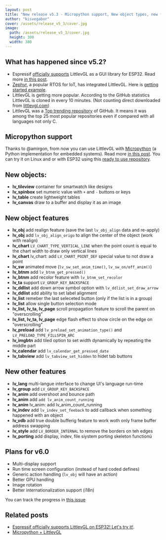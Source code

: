 ```yaml
---
layout: post
title: "New release v5.3 - Micropython support, New object types, new features"
author: "kisvegabor"
cover: /assets/release_v5_3/cover.jpg
image:
  path: /assets/release_v5_3/cover.jpg
  height: 300
  width: 300
---
```


## What has happened since v5.2?
* Espressif [officially supports](https://www.espressif.com/en/news/ESP32_Modules_Now_Support_LittlevGL_and_%CE%BCGFX) LittlevGL as a GUI library for ESP32. Read more [in this post](https://blog.littlevgl.com/2019-01-31/esp32).
* [Zephyr](https://www.zephyrproject.org/), a popular RTOS for IoT, has integrated LittlevGL. Here is [getting started example](https://docs.zephyrproject.org/latest/samples/gui/lvgl/README.html).
* LittlevGL is getting more popular. According to the GitHub statistics LittlevGL is cloned in every 10 minutes. (Not counting direct downloaded from [littlevgl.com](https://littlevgl.com/download))
* LittlevGL was a [Top trending repository](https://github.com/littlevgl/lvgl/issues/771) of GitHub. It means it was among the top 25 most popular repositories even if compared with all languages not only C.

## Micropython support
Thanks to @amirgon,  from now you can use LittlevGL with [Micropython](http://micropython.org/) (a Python implementation for embedded systems). Read more [in this post](https://blog.littlevgl.com/2019-02-20/micropython-bindings). You can try it on Linux and or with ESP32 using this [ready to use repository](https://github.com/littlevgl/lv_micropython).

## New objects:
- **lv_tileview** container for smartwatch like designs
- **lv_spinbox** set numeric value with `+` and `-` buttons or keys
- **lv_table** create lightweight tables
- **lv_canvas** draw to a buffer and display it as an image

## New object features
- **lv_obj** add realign feature (save the last `lv_obj_align` data and re-apply)
- **lv_obj** add `lv_obj_align_origo` to align the center of the object (work with realign)
- **lv_chart** `LV_CHART_TYPE_VERTICAL_LINE` when the point count is equal to the chart width to draw only vertical lines
- **lv_chart**  lv_chart: add `LV_CHART_POINT_DEF` special value to not draw a point
- **lv_sw** animated move (`lv_sw_set_anim_time()`, `lv_sw_on/off_anim()`)
- **lv_btnm** add `lv_btnm_get_pressed()`
- **lv_btnm** add recolor feature with `lv_btnm_set_recolor` 
- **lv_ta** support `LV_GROUP_KEY_BACKSPACE`
- **lv_ddlist** add down arrow symbol option with  `lv_ddlist_set_draw_arrow`
- **lv_ddlist** add ability to set label alignment 
- **lv_list** remeber the last seleceted button (only if the list is in a group)
- **lv_list** allow single button selection mode
- **lv_list, lv_ta, lv_page** scroll propagation feature to scroll the parent on "overscrolling"
- **lv_list, lv_ta, lv_page** edge flash effect to show circle on the edge on  "overscrolling"
- **lv_preload** add `lv_preload_set_animation_type()` and `LV_PRELOAD_TYPE_FILLSPIN_ARC`
- **lv_imgbtn** add tiled option to set width dynamically by repeating the middle part
- **lv_calendar** add `lv_calendar_get_pressed_date`
- **lv_tabview** add `lv_tabview_set_hidden` to hidet tab buttons

## New other features
- **lv_lang** multi-langue interface to change UI's language run-time
- **lv_group** add `LV_GROUP_KEY_BACKSPACE`
- **lv_anim** add overshoot and bounce path
- **lv_anim** add `add lv_anim_count_running`
- **lv_anim** lv_anim: add lv_anim_count_running
- **lv_indev** add `lv_indev_set_feeback` to add callback when something happened with an object
- **lv_vdb** add true double bufferig feature to work woth only frame buffer address swapping
- **lv_style** add `LV_BORDER_INTERNAL` to remove the borders on teh edges
- **lv_porting** add display, indev, file siystem porting skeleton functionú

## Plans for v6.0
- Multi-display support
- Run time screen configuration (instead of hard coded defines)
- Generic action handling (`lv_obj` will have an action)
- Better GPU handling
- Image rotation
- Better internationalization support (i18n)

You can track the progress in [this issue](https://github.com/littlevgl/lvgl/issues/785)


## Related posts
* [Espressif officially supports LittlevGL on ESP32! Let's try it!](https://blog.littlevgl.com/2019-01-31/esp32).
* [Micropython + LittlevGL](https://blog.littlevgl.com/2019-02-20/micropython-bindings)
 
